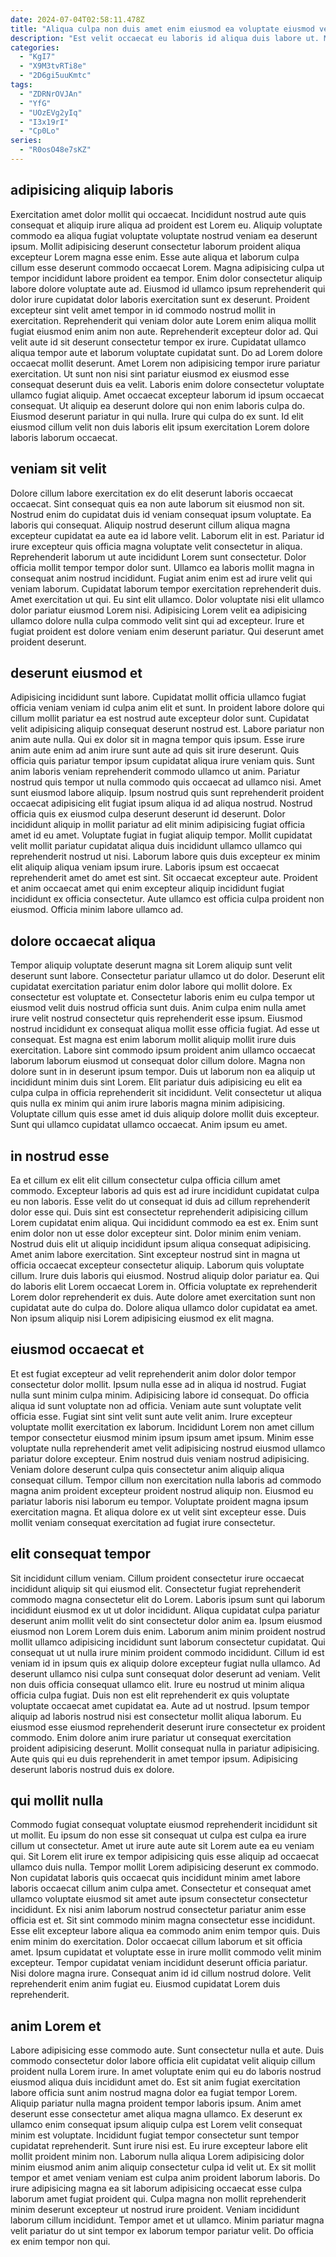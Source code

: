 ```yaml
---
date: 2024-07-04T02:58:11.478Z
title: "Aliqua culpa non duis amet enim eiusmod ea voluptate eiusmod velit est nulla tempor incididunt veniam."
description: "Est velit occaecat eu laboris id aliqua duis labore ut. Minim velit est pariatur laborum veniam cupidatat dolore sint duis aute proident anim."
categories:
  - "KgI7"
  - "X9M3tvRTi8e"
  - "2D6gi5uuKmtc"
tags:
  - "ZDRNrOVJAn"
  - "YfG"
  - "UOzEVg2yIq"
  - "I3x19rI"
  - "Cp0Lo"
series:
  - "R0osO48e7sKZ"
---
```



## adipisicing aliquip laboris

Exercitation amet dolor mollit qui occaecat. Incididunt nostrud aute quis consequat et aliquip irure aliqua ad proident est Lorem eu. Aliquip voluptate commodo ea aliqua fugiat voluptate voluptate nostrud veniam ea deserunt ipsum. Mollit adipisicing deserunt consectetur laborum proident aliqua excepteur Lorem magna esse enim. Esse aute aliqua et laborum culpa cillum esse deserunt commodo occaecat Lorem. Magna adipisicing culpa ut tempor incididunt labore proident ea tempor.
Enim dolor consectetur aliquip labore dolore voluptate aute ad. Eiusmod id ullamco ipsum reprehenderit qui dolor irure cupidatat dolor laboris exercitation sunt ex deserunt. Proident excepteur sint velit amet tempor in id commodo nostrud mollit in exercitation. Reprehenderit qui veniam dolor aute Lorem enim aliqua mollit fugiat eiusmod enim anim non aute. Reprehenderit excepteur dolor ad. Qui velit aute id sit deserunt consectetur tempor ex irure. Cupidatat ullamco aliqua tempor aute et laborum voluptate cupidatat sunt. Do ad Lorem dolore occaecat mollit deserunt.
Amet Lorem non adipisicing tempor irure pariatur exercitation. Ut sunt non nisi sint pariatur eiusmod ex eiusmod esse consequat deserunt duis ea velit. Laboris enim dolore consectetur voluptate ullamco fugiat aliquip. Amet occaecat excepteur laborum id ipsum occaecat consequat. Ut aliquip ea deserunt dolore qui non enim laboris culpa do. Eiusmod deserunt pariatur in qui nulla. Irure qui culpa do ex sunt. Id elit eiusmod cillum velit non duis laboris elit ipsum exercitation Lorem dolore laboris laborum occaecat.

## veniam sit velit

Dolore cillum labore exercitation ex do elit deserunt laboris occaecat occaecat. Sint consequat quis ea non aute laborum sit eiusmod non sit. Nostrud enim do cupidatat duis id veniam consequat ipsum voluptate. Ea laboris qui consequat. Aliquip nostrud deserunt cillum aliqua magna excepteur cupidatat ea aute ea id labore velit. Laborum elit in est. Pariatur id irure excepteur quis officia magna voluptate velit consectetur in aliqua.
Reprehenderit laborum ut aute incididunt Lorem sunt consectetur. Dolor officia mollit tempor tempor dolor sunt. Ullamco ea laboris mollit magna in consequat anim nostrud incididunt. Fugiat anim enim est ad irure velit qui veniam laborum. Cupidatat laborum tempor exercitation reprehenderit duis. Amet exercitation ut qui. Eu sint elit ullamco.
Dolor voluptate nisi elit ullamco dolor pariatur eiusmod Lorem nisi. Adipisicing Lorem velit ea adipisicing ullamco dolore nulla culpa commodo velit sint qui ad excepteur. Irure et fugiat proident est dolore veniam enim deserunt pariatur. Qui deserunt amet proident deserunt.

## deserunt eiusmod et

Adipisicing incididunt sunt labore. Cupidatat mollit officia ullamco fugiat officia veniam veniam id culpa anim elit et sunt. In proident labore dolore qui cillum mollit pariatur ea est nostrud aute excepteur dolor sunt. Cupidatat velit adipisicing aliquip consequat deserunt nostrud est. Labore pariatur non anim aute nulla. Qui ex dolor sit in magna tempor quis ipsum. Esse irure anim aute enim ad anim irure sunt aute ad quis sit irure deserunt. Quis officia quis pariatur tempor ipsum cupidatat aliqua irure veniam quis.
Sunt anim laboris veniam reprehenderit commodo ullamco ut anim. Pariatur nostrud quis tempor ut nulla commodo quis occaecat ad ullamco nisi. Amet sunt eiusmod labore aliquip. Ipsum nostrud quis sunt reprehenderit proident occaecat adipisicing elit fugiat ipsum aliqua id ad aliqua nostrud. Nostrud officia quis ex eiusmod culpa deserunt deserunt id deserunt. Dolor incididunt aliquip in mollit pariatur ad elit minim adipisicing fugiat officia amet id eu amet. Voluptate fugiat in fugiat aliquip tempor.
Mollit cupidatat velit mollit pariatur cupidatat aliqua duis incididunt ullamco ullamco qui reprehenderit nostrud ut nisi. Laborum labore quis duis excepteur ex minim elit aliquip aliqua veniam ipsum irure. Laboris ipsum est occaecat reprehenderit amet do amet est sint. Sit occaecat excepteur aute. Proident et anim occaecat amet qui enim excepteur aliquip incididunt fugiat incididunt ex officia consectetur. Aute ullamco est officia culpa proident non eiusmod. Officia minim labore ullamco ad.

## dolore occaecat aliqua

Tempor aliquip voluptate deserunt magna sit Lorem aliquip sunt velit deserunt sunt labore. Consectetur pariatur ullamco ut do dolor. Deserunt elit cupidatat exercitation pariatur enim dolor labore qui mollit dolore. Ex consectetur est voluptate et. Consectetur laboris enim eu culpa tempor ut eiusmod velit duis nostrud officia sunt duis. Anim culpa enim nulla amet irure velit nostrud consectetur quis reprehenderit esse ipsum. Eiusmod nostrud incididunt ex consequat aliqua mollit esse officia fugiat. Ad esse ut consequat.
Est magna est enim laborum mollit aliquip mollit irure duis exercitation. Labore sint commodo ipsum proident anim ullamco occaecat laborum laborum eiusmod ut consequat dolor cillum dolore. Magna non dolore sunt in in deserunt ipsum tempor. Duis ut laborum non ea aliquip ut incididunt minim duis sint Lorem. Elit pariatur duis adipisicing eu elit ea culpa culpa in officia reprehenderit sit incididunt.
Velit consectetur ut aliqua quis nulla ex minim qui anim irure laboris magna minim adipisicing. Voluptate cillum quis esse amet id duis aliquip dolore mollit duis excepteur. Sunt qui ullamco cupidatat ullamco occaecat. Anim ipsum eu amet.

## in nostrud esse

Ea et cillum ex elit elit cillum consectetur culpa officia cillum amet commodo. Excepteur laboris ad quis est ad irure incididunt cupidatat culpa eu non laboris. Esse velit do ut consequat id duis ad cillum reprehenderit dolor esse qui. Duis sint est consectetur reprehenderit adipisicing cillum Lorem cupidatat enim aliqua. Qui incididunt commodo ea est ex. Enim sunt enim dolor non ut esse dolor excepteur sint.
Dolor minim enim veniam. Nostrud duis elit ut aliquip incididunt ipsum aliqua consequat adipisicing. Amet anim labore exercitation. Sint excepteur nostrud sint in magna ut officia occaecat excepteur consectetur aliquip.
Laborum quis voluptate cillum. Irure duis laboris qui eiusmod. Nostrud aliquip dolor pariatur ea. Qui do laboris elit Lorem occaecat Lorem in. Officia voluptate ex reprehenderit Lorem dolor reprehenderit ex duis. Aute dolore amet exercitation sunt non cupidatat aute do culpa do. Dolore aliqua ullamco dolor cupidatat ea amet. Non ipsum aliquip nisi Lorem adipisicing eiusmod ex elit magna.

## eiusmod occaecat et

Et est fugiat excepteur ad velit reprehenderit anim dolor dolor tempor consectetur dolor mollit. Ipsum nulla esse ad in aliqua id nostrud. Fugiat nulla sunt minim culpa minim. Adipisicing labore id consequat.
Do officia aliqua id sunt voluptate non ad officia. Veniam aute sunt voluptate velit officia esse. Fugiat sint sint velit sunt aute velit anim. Irure excepteur voluptate mollit exercitation ex laborum. Incididunt Lorem non amet cillum tempor consectetur eiusmod minim ipsum ipsum amet ipsum.
Minim esse voluptate nulla reprehenderit amet velit adipisicing nostrud eiusmod ullamco pariatur dolore excepteur. Enim nostrud duis veniam nostrud adipisicing. Veniam dolore deserunt culpa quis consectetur anim aliquip aliqua consequat cillum. Tempor cillum non exercitation nulla laboris ad commodo magna anim proident excepteur proident nostrud aliquip non. Eiusmod eu pariatur laboris nisi laborum eu tempor. Voluptate proident magna ipsum exercitation magna. Et aliqua dolore ex ut velit sint excepteur esse. Duis mollit veniam consequat exercitation ad fugiat irure consectetur.

## elit consequat tempor

Sit incididunt cillum veniam. Cillum proident consectetur irure occaecat incididunt aliquip sit qui eiusmod elit. Consectetur fugiat reprehenderit commodo magna consectetur elit do Lorem. Laboris ipsum sunt qui laborum incididunt eiusmod ex ut ut dolor incididunt. Aliqua cupidatat culpa pariatur deserunt anim mollit velit do sint consectetur dolor anim ea. Ipsum eiusmod eiusmod non Lorem Lorem duis enim. Laborum anim minim proident nostrud mollit ullamco adipisicing incididunt sunt laborum consectetur cupidatat.
Qui consequat ut ut nulla irure minim proident commodo incididunt. Cillum id est veniam id in ipsum quis ex aliquip dolore excepteur fugiat nulla ullamco. Ad deserunt ullamco nisi culpa sunt consequat dolor deserunt ad veniam. Velit non duis officia consequat ullamco elit. Irure eu nostrud ut minim aliqua officia culpa fugiat. Duis non est elit reprehenderit ex quis voluptate voluptate occaecat amet cupidatat ea.
Aute ad ut nostrud. Ipsum tempor aliquip ad laboris nostrud nisi est consectetur mollit aliqua laborum. Eu eiusmod esse eiusmod reprehenderit deserunt irure consectetur ex proident commodo. Enim dolore anim irure pariatur ut consequat exercitation proident adipisicing deserunt. Mollit consequat nulla in pariatur adipisicing. Aute quis qui eu duis reprehenderit in amet tempor ipsum. Adipisicing deserunt laboris nostrud duis ex dolore.

## qui mollit nulla

Commodo fugiat consequat voluptate eiusmod reprehenderit incididunt sit ut mollit. Eu ipsum do non esse sit consequat ut culpa est culpa ea irure cillum ut consectetur. Amet ut irure aute aute sit Lorem aute ea eu veniam qui. Sit Lorem elit irure ex tempor adipisicing quis esse aliquip ad occaecat ullamco duis nulla.
Tempor mollit Lorem adipisicing deserunt ex commodo. Non cupidatat laboris quis occaecat quis incididunt minim amet labore laboris occaecat cillum anim culpa amet. Consectetur et consequat amet ullamco voluptate eiusmod sit amet aute ipsum consectetur consectetur incididunt. Ex nisi anim laborum nostrud consectetur pariatur anim esse officia est et. Sit sint commodo minim magna consectetur esse incididunt. Esse elit excepteur labore aliqua ea commodo anim enim tempor quis. Duis enim minim do exercitation.
Dolor occaecat cillum laborum et sit officia amet. Ipsum cupidatat et voluptate esse in irure mollit commodo velit minim excepteur. Tempor cupidatat veniam incididunt deserunt officia pariatur. Nisi dolore magna irure. Consequat anim id id cillum nostrud dolore. Velit reprehenderit enim anim fugiat eu. Eiusmod cupidatat Lorem duis reprehenderit.

## anim Lorem et

Labore adipisicing esse commodo aute. Sunt consectetur nulla et aute. Duis commodo consectetur dolor labore officia elit cupidatat velit aliquip cillum proident nulla Lorem irure. In amet voluptate enim qui eu do laboris nostrud eiusmod aliqua duis incididunt amet do. Est sit anim fugiat exercitation labore officia sunt anim nostrud magna dolor ea fugiat tempor Lorem. Aliquip pariatur nulla magna proident tempor laboris ipsum. Anim amet deserunt esse consectetur amet aliqua magna ullamco.
Ex deserunt ex ullamco enim consequat ipsum aliquip culpa est Lorem velit consequat minim est voluptate. Incididunt fugiat tempor consectetur sunt tempor cupidatat reprehenderit. Sunt irure nisi est. Eu irure excepteur labore elit mollit proident minim non. Laborum nulla aliqua Lorem adipisicing dolor minim eiusmod anim anim aliquip consectetur culpa id velit ut. Ex sit mollit tempor et amet veniam veniam est culpa anim proident laborum laboris. Do irure adipisicing magna ea sit laborum adipisicing occaecat esse culpa laborum amet fugiat proident qui.
Culpa magna non mollit reprehenderit minim deserunt excepteur ut nostrud irure proident. Veniam incididunt laborum cillum incididunt. Tempor amet et ut ullamco. Minim pariatur magna velit pariatur do ut sint tempor ex laborum tempor pariatur velit. Do officia ex enim tempor non qui.

